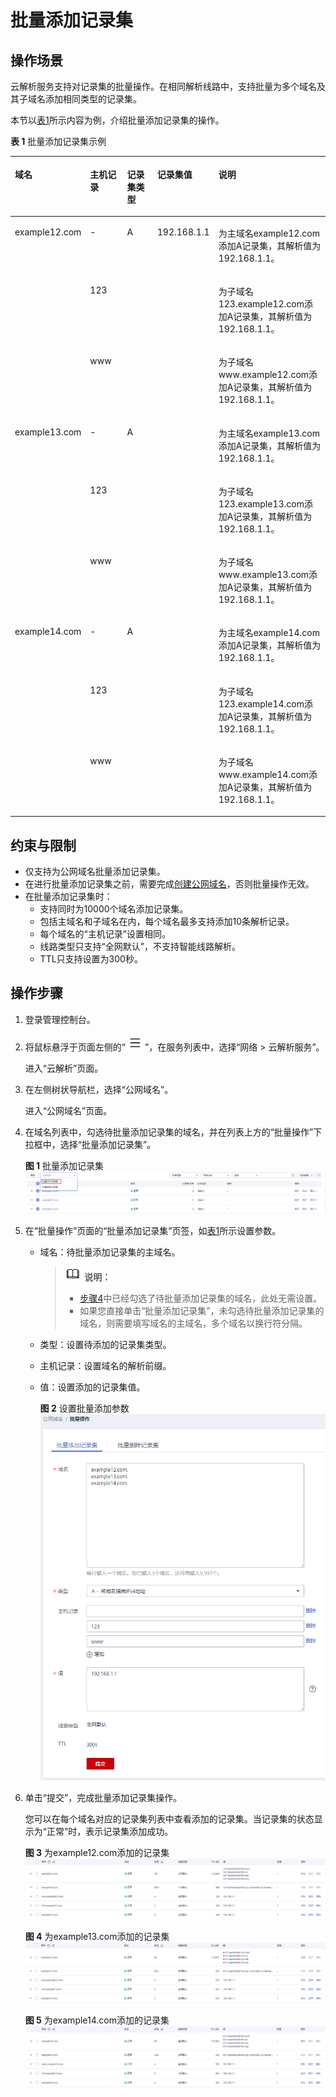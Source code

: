 # 批量添加记录集<a name="dns_usermanual_0504"></a>

## 操作场景<a name="section5192411916229"></a>

云解析服务支持对记录集的批量操作。在相同解析线路中，支持批量为多个域名及其子域名添加相同类型的记录集。

本节以[表1](#table890082472119)所示内容为例，介绍批量添加记录集的操作。

**表 1**  批量添加记录集示例

<a name="table890082472119"></a>
<table><thead align="left"><tr id="row6901124192115"><th class="cellrowborder" valign="top" width="20.82%" id="mcps1.2.6.1.1"><p id="p1090116244212"><a name="p1090116244212"></a><a name="p1090116244212"></a>域名</p>
</th>
<th class="cellrowborder" valign="top" width="13.63%" id="mcps1.2.6.1.2"><p id="p090112413218"><a name="p090112413218"></a><a name="p090112413218"></a>主机记录</p>
</th>
<th class="cellrowborder" valign="top" width="12.98%" id="mcps1.2.6.1.3"><p id="p10901182492118"><a name="p10901182492118"></a><a name="p10901182492118"></a>记录集类型</p>
</th>
<th class="cellrowborder" valign="top" width="13.8%" id="mcps1.2.6.1.4"><p id="p1190102418218"><a name="p1190102418218"></a><a name="p1190102418218"></a>记录集值</p>
</th>
<th class="cellrowborder" valign="top" width="38.769999999999996%" id="mcps1.2.6.1.5"><p id="p1649313276266"><a name="p1649313276266"></a><a name="p1649313276266"></a>说明</p>
</th>
</tr>
</thead>
<tbody><tr id="row3901162413218"><td class="cellrowborder" rowspan="3" valign="top" width="20.82%" headers="mcps1.2.6.1.1 "><p id="p169011244214"><a name="p169011244214"></a><a name="p169011244214"></a>example12.com</p>
</td>
<td class="cellrowborder" valign="top" width="13.63%" headers="mcps1.2.6.1.2 "><p id="p159012024142120"><a name="p159012024142120"></a><a name="p159012024142120"></a>-</p>
</td>
<td class="cellrowborder" rowspan="3" valign="top" width="12.98%" headers="mcps1.2.6.1.3 "><p id="p133335335247"><a name="p133335335247"></a><a name="p133335335247"></a>A</p>
</td>
<td class="cellrowborder" rowspan="9" valign="top" width="13.8%" headers="mcps1.2.6.1.4 "><p id="p12985195532516"><a name="p12985195532516"></a><a name="p12985195532516"></a>192.168.1.1</p>
</td>
<td class="cellrowborder" valign="top" width="38.769999999999996%" headers="mcps1.2.6.1.5 "><p id="p64942027122615"><a name="p64942027122615"></a><a name="p64942027122615"></a>为主域名example12.com添加A记录集，其解析值为192.168.1.1。</p>
</td>
</tr>
<tr id="row637222112228"><td class="cellrowborder" valign="top" headers="mcps1.2.6.1.1 "><p id="p1372132192211"><a name="p1372132192211"></a><a name="p1372132192211"></a>123</p>
</td>
<td class="cellrowborder" valign="top" headers="mcps1.2.6.1.2 "><p id="p4494182720261"><a name="p4494182720261"></a><a name="p4494182720261"></a>为子域名123.example12.com添加A记录集，其解析值为192.168.1.1。</p>
</td>
</tr>
<tr id="row993372392213"><td class="cellrowborder" valign="top" headers="mcps1.2.6.1.1 "><p id="p593316233223"><a name="p593316233223"></a><a name="p593316233223"></a>www</p>
</td>
<td class="cellrowborder" valign="top" headers="mcps1.2.6.1.2 "><p id="p84941527202620"><a name="p84941527202620"></a><a name="p84941527202620"></a>为子域名www.example12.com添加A记录集，其解析值为192.168.1.1。</p>
</td>
</tr>
<tr id="row5901024102110"><td class="cellrowborder" rowspan="3" valign="top" headers="mcps1.2.6.1.1 "><p id="p11902182410218"><a name="p11902182410218"></a><a name="p11902182410218"></a>example13.com</p>
</td>
<td class="cellrowborder" valign="top" headers="mcps1.2.6.1.2 "><p id="p110131616241"><a name="p110131616241"></a><a name="p110131616241"></a>-</p>
</td>
<td class="cellrowborder" rowspan="3" valign="top" headers="mcps1.2.6.1.3 "><p id="p17525153602415"><a name="p17525153602415"></a><a name="p17525153602415"></a>A</p>
</td>
<td class="cellrowborder" valign="top" headers="mcps1.2.6.1.4 "><p id="p16773633283"><a name="p16773633283"></a><a name="p16773633283"></a>为主域名example13.com添加A记录集，其解析值为192.168.1.1。</p>
</td>
</tr>
<tr id="row5642132720221"><td class="cellrowborder" valign="top" headers="mcps1.2.6.1.1 "><p id="p1010113166246"><a name="p1010113166246"></a><a name="p1010113166246"></a>123</p>
</td>
<td class="cellrowborder" valign="top" headers="mcps1.2.6.1.2 "><p id="p477320382812"><a name="p477320382812"></a><a name="p477320382812"></a>为子域名123.example13.com添加A记录集，其解析值为192.168.1.1。</p>
</td>
</tr>
<tr id="row1468383002217"><td class="cellrowborder" valign="top" headers="mcps1.2.6.1.1 "><p id="p1110281617244"><a name="p1110281617244"></a><a name="p1110281617244"></a>www</p>
</td>
<td class="cellrowborder" valign="top" headers="mcps1.2.6.1.2 "><p id="p57731036283"><a name="p57731036283"></a><a name="p57731036283"></a>为子域名www.example13.com添加A记录集，其解析值为192.168.1.1。</p>
</td>
</tr>
<tr id="row1366995812216"><td class="cellrowborder" rowspan="3" valign="top" headers="mcps1.2.6.1.1 "><p id="p967065810211"><a name="p967065810211"></a><a name="p967065810211"></a>example14.com</p>
</td>
<td class="cellrowborder" valign="top" headers="mcps1.2.6.1.2 "><p id="p263118172417"><a name="p263118172417"></a><a name="p263118172417"></a>-</p>
</td>
<td class="cellrowborder" rowspan="3" valign="top" headers="mcps1.2.6.1.3 "><p id="p9593103915247"><a name="p9593103915247"></a><a name="p9593103915247"></a>A</p>
</td>
<td class="cellrowborder" valign="top" headers="mcps1.2.6.1.4 "><p id="p68764482812"><a name="p68764482812"></a><a name="p68764482812"></a>为主域名example14.com添加A记录集，其解析值为192.168.1.1。</p>
</td>
</tr>
<tr id="row262123412229"><td class="cellrowborder" valign="top" headers="mcps1.2.6.1.1 "><p id="p12631518122412"><a name="p12631518122412"></a><a name="p12631518122412"></a>123</p>
</td>
<td class="cellrowborder" valign="top" headers="mcps1.2.6.1.2 "><p id="p138762412286"><a name="p138762412286"></a><a name="p138762412286"></a>为子域名123.example14.com添加A记录集，其解析值为192.168.1.1。</p>
</td>
</tr>
<tr id="row75764360223"><td class="cellrowborder" valign="top" headers="mcps1.2.6.1.1 "><p id="p12631018172418"><a name="p12631018172418"></a><a name="p12631018172418"></a>www</p>
</td>
<td class="cellrowborder" valign="top" headers="mcps1.2.6.1.2 "><p id="p12876447281"><a name="p12876447281"></a><a name="p12876447281"></a>为子域名www.example14.com添加A记录集，其解析值为192.168.1.1。</p>
</td>
</tr>
</tbody>
</table>

## 约束与限制<a name="section65793739162214"></a>

-   仅支持为公网域名批量添加记录集。
-   在进行批量添加记录集之前，需要完成[创建公网域名](创建公网域名.md)，否则批量操作无效。
-   在批量添加记录集时：
    -   支持同时为10000个域名添加记录集。
    -   包括主域名和子域名在内，每个域名最多支持添加10条解析记录。
    -   每个域名的“主机记录”设置相同。
    -   线路类型只支持“全网默认”，不支持智能线路解析。
    -   TTL只支持设置为300秒。


## 操作步骤<a name="section32154354491"></a>

1.  登录管理控制台。
2.  将鼠标悬浮于页面左侧的“![](figures/service-list.jpg)”，在服务列表中，选择“网络  \> 云解析服务”。

    进入“云解析”页面。


1.  在左侧树状导航栏，选择“公网域名”。

    进入“公网域名”页面。

2.  <a name="li540455312367"></a>在域名列表中，勾选待批量添加记录集的域名，并在列表上方的“批量操作”下拉框中，选择“批量添加记录集”。

    **图 1**  批量添加记录集<a name="fig1297535512362"></a>  
    ![](figures/批量添加记录集.png "批量添加记录集")

3.  在“批量操作”页面的“批量添加记录集”页签，如[表1](#table890082472119)所示设置参数。
    -   域名：待批量添加记录集的主域名。

        >![](public_sys-resources/icon-note.gif) **说明：** 
        >-   [步骤4](#li540455312367)中已经勾选了待批量添加记录集的域名，此处无需设置。
        >-   如果您直接单击“批量添加记录集”，未勾选待批量添加记录集的域名，则需要填写域名的主域名，多个域名以换行符分隔。

    -   类型：设置待添加的记录集类型。
    -   主机记录：设置域名的解析前缀。
    -   值：设置添加的记录集值。

        **图 2**  设置批量添加参数<a name="fig637995612519"></a>  
        ![](figures/设置批量添加参数.png "设置批量添加参数")

4.  单击“提交”，完成批量添加记录集操作。

    您可以在每个域名对应的记录集列表中查看添加的记录集。当记录集的状态显示为“正常”时，表示记录集添加成功。

    **图 3**  为example12.com添加的记录集<a name="fig8980834171015"></a>  
    ![](figures/为example12-com添加的记录集.png "为example12-com添加的记录集")

    **图 4**  为example13.com添加的记录集<a name="fig558823551113"></a>  
    ![](figures/为example13-com添加的记录集.png "为example13-com添加的记录集")

    **图 5**  为example14.com添加的记录集<a name="fig84571610141211"></a>  
    ![](figures/为example14-com添加的记录集.png "为example14-com添加的记录集")


